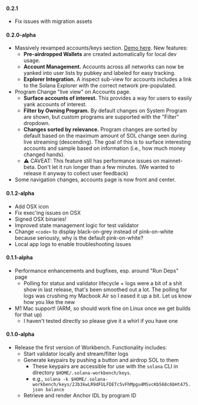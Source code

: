 #### 0.2.1

- Fix issues with migration assets

#### 0.2.0-alpha

- Massively revamped accounts/keys section. [Demo here](https://www.youtube.com/watch?v=GdzdUdran7Y). New features:
    - **Pre-airdropped Wallets** are created automatically for local dev usage.
    - **Account Management.** Accounts across all networks can now be yanked into user lists by pubkey and labeled for easy tracking.
    - **Explorer Integration.** A inspect sub-view for accounts includes a link to the Solana Explorer with the correct network pre-populated.
- Program Change "live view" on Accounts page.
    - **Surface accounts of interest.** This provides a way for users to easily yank accounts of interest.
    - **Filter by Owning Program.** By default changes on System Program are shown, but custom programs are supported with the "Filter" dropdown.
    - **Changes sorted by relevance.** Program changes are sorted by default based on the maximum amount of SOL change seen during live streaming (descending). The goal of this is to surface interesting accounts and sample based on information (i.e., how much money changed hands).
    - ⚠️ CAVEAT: This feature still has performance issues on mainnet-beta. Don't let it run longer than a few minutes. (We wanted to release it anyway to collect user feedback)
- Some navigation changes, accounts page is now front and center.

#### 0.1.2-alpha

- Add OSX icon
- Fix exec'ing issues on OSX
- Signed OSX binaries!
- Improved state management logic for test validator
- Change `<code>` to display black-on-grey instead of pink-on-white because seriously, why is the default pink-on-white?
- Local app logs to enable troubleshooting issues

#### 0.1.1-alpha

- Performance enhancements and bugfixes, esp. around "Run Deps" page
    - Polling for status and validator lifecycle + logs were a bit of a shit show in last release, that's been smoothed out a lot. The polling for logs was crushing my Macbook Air so I eased it up a bit. Let us know how you like the new 
- M1 Mac support! (ARM, so should work fine on Linux once we get builds for that up)
    - I haven't tested directly so please give it a whirl if you have one

#### 0.1.0-alpha

- Release the first version of Workbench. Functionality includes:
    - Start validator locally and stream/filter logs
    - Generate keypairs by pushing a button and airdrop SOL to them
        - These keypairs are accessible for use with the `solana` CLI in directory `$HOME/.solana-workbench/keys`.
        - e.g., `solana -k $HOME/.solana-workbench/keys/2Jb3kwLR9dFULFDETc5vFhMpgu4MSvcKb568c6bHt475.json balance`
    - Retrieve and render Anchor IDL by program ID 

